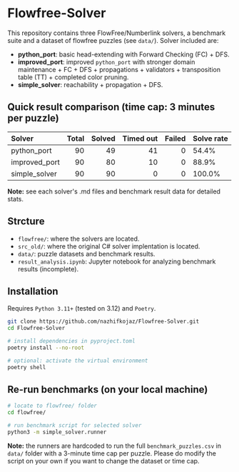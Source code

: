 # Flowfree-Solver

This repository contains three FlowFree/Numberlink solvers, a benchmark suite and a dataset of flowfree puzzles (see `data/`). Solver included are:
- **python_port**: basic head-extending with Forward Checking (FC) + DFS.
- **improved_port**: improved `python_port` with stronger domain maintenance + FC + DFS + propagations + validators + transposition table (TT) + completed color pruning.
- **simple_solver**: reachability + propagation + DFS.


## Quick  result comparison (time cap: 3 minutes per puzzle)

| Solver        |   Total |   Solved |   Timed out |   Failed | Solve rate   |
|:--------------|--------:|---------:|------------:|---------:|:-------------|
| python_port   |      90 |        49 |          41 |       0 | 54.4%        |
| improved_port |      90 |        80 |          10 |       0 | 88.9%        |
| simple_solver |      90 |        90 |           0 |       0 | 100.0%       |

**Note:** see each solver's .md files and benchmark result data for detailed stats.

## Strcture
- `flowfree/`: where the solvers are located.
- `src_old/`: where the original C# solver implentation is located.
- `data/`: puzzle datasets and benchmark results.
- `result_analysis.ipynb`: Jupyter notebook for analyzing benchmark results (incomplete).

## Installation
Requires `Python 3.11+` (tested on 3.12) and `Poetry`.
```bash
git clone https://github.com/nazhifkojaz/Flowfree-Solver.git
cd Flowfree-Solver

# install dependencies in pyproject.toml
poetry install --no-root

# optional: activate the virtual environment
poetry shell
```

## Re-run benchmarks (on your local machine)
```bash
# locate to flowfree/ folder
cd flowfree/

# run benchmark script for selected solver
python3 -m simple_solver.runner
```
**Note:** the runners are hardcoded to run the full `benchmark_puzzles.csv` in `data/` folder with a 3-minute time cap per puzzle. Please do modify the script on your own if you want to change the dataset or time cap.
